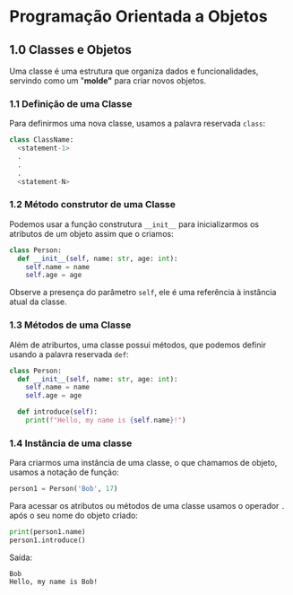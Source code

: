 # Programação Orientada a Objetos
## 1.0 Classes e Objetos
Uma classe é uma estrutura que organiza dados e funcionalidades, servindo como um "**molde"** para criar novos objetos.

### 1.1 Definição de uma Classe
Para definirmos uma nova classe, usamos a palavra reservada `class`:
```python
class ClassName:
  <statement-1>
  .
  .
  .
  <statement-N>
```
### 1.2 Método construtor de uma Classe
Podemos usar a função construtura `__init__` para inicializarmos os atributos de um objeto assim que o criamos:
```python
class Person:
  def __init__(self, name: str, age: int):
    self.name = name
    self.age = age
```
Observe a presença do parâmetro `self`, ele é uma referência à instância atual da classe.

### 1.3 Métodos de uma Classe
Além de atriburtos, uma classe possui métodos, que podemos definir usando a palavra reservada `def`:
```python
class Person:
  def __init__(self, name: str, age: int):
    self.name = name
    self.age = age

  def introduce(self):
    print(f"Hello, my name is {self.name}!")
```

### 1.4 Instância de uma classe 
Para criarmos uma instância de uma classe, o que chamamos de objeto, usamos a notação de função:
```python
person1 = Person('Bob', 17)
```
Para acessar os atributos ou métodos de uma classe usamos o operador `.` após o seu nome do objeto criado:
```python
print(person1.name)
person1.introduce()
```
Saída:
```shell
Bob
Hello, my name is Bob!
```



